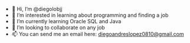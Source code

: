 - 👋 Hi, I’m @diegolobjj
- 👀 I’m interested in learning about programming and finding a job
- 🌱 I’m currently learning Oracle SQL and Java
- 💞️ I’m looking to collaborate on any job 
- 📫 You can send me an email here: diegoandreslopez0810@gmail.com

<!---
diegolobjj/diegolobjj is a ✨ special ✨ repository because its `README.md` (this file) appears on your GitHub profile.
You can click the Preview link to take a look at your changes.
--->
